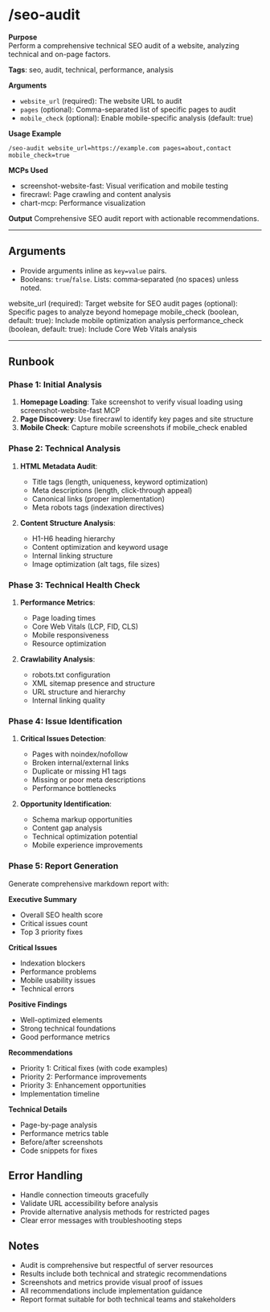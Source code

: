 # /seo-audit

**Purpose**  
Perform a comprehensive technical SEO audit of a website, analyzing technical and on-page factors.

**Tags**: seo, audit, technical, performance, analysis

**Arguments**
- `website_url` (required): The website URL to audit
- `pages` (optional): Comma-separated list of specific pages to audit
- `mobile_check` (optional): Enable mobile-specific analysis (default: true)

**Usage Example**
```
/seo-audit website_url=https://example.com pages=about,contact mobile_check=true
```

**MCPs Used**
- screenshot-website-fast: Visual verification and mobile testing
- firecrawl: Page crawling and content analysis
- chart-mcp: Performance visualization

**Output**
Comprehensive SEO audit report with actionable recommendations.

---

## Arguments

- Provide arguments inline as `key=value` pairs.
- Booleans: `true`/`false`. Lists: comma‑separated (no spaces) unless noted.

website_url (required): Target website for SEO audit
pages (optional): Specific pages to analyze beyond homepage
mobile_check (boolean, default: true): Include mobile optimization analysis
performance_check (boolean, default: true): Include Core Web Vitals analysis

---

## Runbook

### Phase 1: Initial Analysis
1. **Homepage Loading**: Take screenshot to verify visual loading using screenshot-website-fast MCP
2. **Page Discovery**: Use firecrawl to identify key pages and site structure
3. **Mobile Check**: Capture mobile screenshots if mobile_check enabled

### Phase 2: Technical Analysis
1. **HTML Metadata Audit**:
   - Title tags (length, uniqueness, keyword optimization)
   - Meta descriptions (length, click-through appeal)
   - Canonical links (proper implementation)
   - Meta robots tags (indexation directives)

2. **Content Structure Analysis**:
   - H1-H6 heading hierarchy
   - Content optimization and keyword usage
   - Internal linking structure
   - Image optimization (alt tags, file sizes)

### Phase 3: Technical Health Check
1. **Performance Metrics**:
   - Page loading times
   - Core Web Vitals (LCP, FID, CLS)
   - Mobile responsiveness
   - Resource optimization

2. **Crawlability Analysis**:
   - robots.txt configuration
   - XML sitemap presence and structure
   - URL structure and hierarchy
   - Internal linking quality

### Phase 4: Issue Identification
1. **Critical Issues Detection**:
   - Pages with noindex/nofollow
   - Broken internal/external links
   - Duplicate or missing H1 tags
   - Missing or poor meta descriptions
   - Performance bottlenecks

2. **Opportunity Identification**:
   - Schema markup opportunities
   - Content gap analysis
   - Technical optimization potential
   - Mobile experience improvements

### Phase 5: Report Generation
Generate comprehensive markdown report with:

**Executive Summary**
- Overall SEO health score
- Critical issues count
- Top 3 priority fixes

**Critical Issues**
- Indexation blockers
- Performance problems
- Mobile usability issues
- Technical errors

**Positive Findings**
- Well-optimized elements
- Strong technical foundations
- Good performance metrics

**Recommendations**
- Priority 1: Critical fixes (with code examples)
- Priority 2: Performance improvements
- Priority 3: Enhancement opportunities
- Implementation timeline

**Technical Details**
- Page-by-page analysis
- Performance metrics table
- Before/after screenshots
- Code snippets for fixes

## Error Handling

- Handle connection timeouts gracefully
- Validate URL accessibility before analysis
- Provide alternative analysis methods for restricted pages
- Clear error messages with troubleshooting steps

## Notes

- Audit is comprehensive but respectful of server resources
- Results include both technical and strategic recommendations
- Screenshots and metrics provide visual proof of issues
- All recommendations include implementation guidance
- Report format suitable for both technical teams and stakeholders